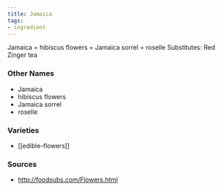 ```yaml
---
title: Jamaica
tags:
- ingredient
---
```

Jamaica = hibiscus flowers = Jamaica sorrel = roselle Substitutes: Red Zinger tea

### Other Names

* Jamaica
* hibiscus flowers
* Jamaica sorrel
* roselle

### Varieties

* [[edible-flowers]]

### Sources
* http://foodsubs.com/Flowers.html
